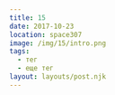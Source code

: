 ```yaml
---
title: 15
date: 2017-10-23
location: space307
image: /img/15/intro.png
tags:
  - тег
  - еще тег
layout: layouts/post.njk
---
```

